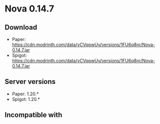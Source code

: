 # Nova 0.14.7

## Download
- Paper: https://cdn.modrinth.com/data/yCVqpwUy/versions/1FU6q8nr/Nova-0.14.7.jar
- Spigot: https://cdn.modrinth.com/data/yCVqpwUy/versions/1FU6q8nr/Nova-0.14.7.jar

## Server versions
- Paper: 1.20.*
- Spigot: 1.20.*

## Incompatible with

